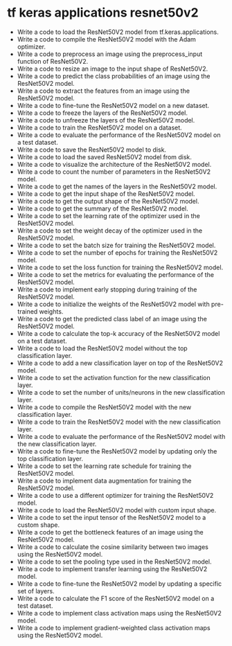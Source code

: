 # tf keras applications resnet50v2

- Write a code to load the ResNet50V2 model from tf.keras.applications.
- Write a code to compile the ResNet50V2 model with the Adam optimizer.
- Write a code to preprocess an image using the preprocess_input function of ResNet50V2.
- Write a code to resize an image to the input shape of ResNet50V2.
- Write a code to predict the class probabilities of an image using the ResNet50V2 model.
- Write a code to extract the features from an image using the ResNet50V2 model.
- Write a code to fine-tune the ResNet50V2 model on a new dataset.
- Write a code to freeze the layers of the ResNet50V2 model.
- Write a code to unfreeze the layers of the ResNet50V2 model.
- Write a code to train the ResNet50V2 model on a dataset.
- Write a code to evaluate the performance of the ResNet50V2 model on a test dataset.
- Write a code to save the ResNet50V2 model to disk.
- Write a code to load the saved ResNet50V2 model from disk.
- Write a code to visualize the architecture of the ResNet50V2 model.
- Write a code to count the number of parameters in the ResNet50V2 model.
- Write a code to get the names of the layers in the ResNet50V2 model.
- Write a code to get the input shape of the ResNet50V2 model.
- Write a code to get the output shape of the ResNet50V2 model.
- Write a code to get the summary of the ResNet50V2 model.
- Write a code to set the learning rate of the optimizer used in the ResNet50V2 model.
- Write a code to set the weight decay of the optimizer used in the ResNet50V2 model.
- Write a code to set the batch size for training the ResNet50V2 model.
- Write a code to set the number of epochs for training the ResNet50V2 model.
- Write a code to set the loss function for training the ResNet50V2 model.
- Write a code to set the metrics for evaluating the performance of the ResNet50V2 model.
- Write a code to implement early stopping during training of the ResNet50V2 model.
- Write a code to initialize the weights of the ResNet50V2 model with pre-trained weights.
- Write a code to get the predicted class label of an image using the ResNet50V2 model.
- Write a code to calculate the top-k accuracy of the ResNet50V2 model on a test dataset.
- Write a code to load the ResNet50V2 model without the top classification layer.
- Write a code to add a new classification layer on top of the ResNet50V2 model.
- Write a code to set the activation function for the new classification layer.
- Write a code to set the number of units/neurons in the new classification layer.
- Write a code to compile the ResNet50V2 model with the new classification layer.
- Write a code to train the ResNet50V2 model with the new classification layer.
- Write a code to evaluate the performance of the ResNet50V2 model with the new classification layer.
- Write a code to fine-tune the ResNet50V2 model by updating only the top classification layer.
- Write a code to set the learning rate schedule for training the ResNet50V2 model.
- Write a code to implement data augmentation for training the ResNet50V2 model.
- Write a code to use a different optimizer for training the ResNet50V2 model.
- Write a code to load the ResNet50V2 model with custom input shape.
- Write a code to set the input tensor of the ResNet50V2 model to a custom shape.
- Write a code to get the bottleneck features of an image using the ResNet50V2 model.
- Write a code to calculate the cosine similarity between two images using the ResNet50V2 model.
- Write a code to set the pooling type used in the ResNet50V2 model.
- Write a code to implement transfer learning using the ResNet50V2 model.
- Write a code to fine-tune the ResNet50V2 model by updating a specific set of layers.
- Write a code to calculate the F1 score of the ResNet50V2 model on a test dataset.
- Write a code to implement class activation maps using the ResNet50V2 model.
- Write a code to implement gradient-weighted class activation maps using the ResNet50V2 model.